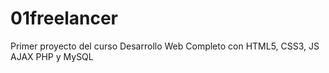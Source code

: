 # 01freelancer
Primer proyecto del curso Desarrollo Web Completo con HTML5, CSS3, JS AJAX PHP y MySQL
